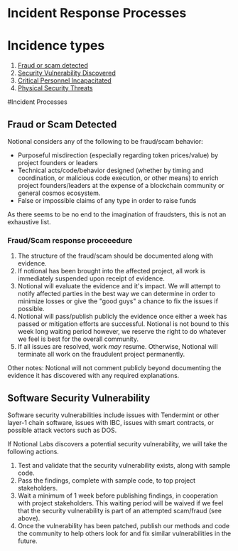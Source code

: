 # Incident Response Processes

# Incidence types
1. [Fraud or scam detected](#fraudsandscams)
2. [Security Vulnerability Discovered](#vulnerability)
3. [Critical Personnel Incapacitated](#criticalpersonnel)
4. [Physical Security Threats](#physicalsecurity)

#Incident Processes

## Fraud or Scam Detected <a name="fraudsandscams"></a>

Notional considers any of the following to be fraud/scam behavior:
* Purposeful misdirection (especially regarding token prices/value) by project founders or leaders
* Technical acts/code/behavior designed (whether by timing and coordination, or malicious code execution, or other means) to enrich project founders/leaders at the expense of a blockchain community or general cosmos ecosystem.
* False or impossible claims of any type in order to raise funds

As there seems to be no end to the imagination of fraudsters, this is not an exhaustive list.  

### Fraud/Scam response proceeedure
1. The structure of the fraud/scam should be documented along with evidence.
2. If notional has been brought into the affected project, all work is immediately suspended upon receipt of evidence.  
3. Notional will evaluate the evidence and it's impact.  We will attempt to notify affected parties in the best way we can determine in order to minimize losses or give the "good guys" a chance to fix the issues if possible.  
4. Notional will pass/publish publicly the evidence once either a week has passed or mitigation efforts are successful.  Notional is not bound to this week long waiting period however, we reserve the right to do whatever we feel is best for the overall community.
5. If all issues are resolved, work *may* resume.  Otherwise, Notional will terminate all work on the fraudulent project permanently.

Other notes: Notional will not comment publicly beyond documenting the evidence it has discovered with any required explanations.

## Software Security Vulnerability <a name="vulnerability"></a>

Software security vulnerabilities include issues with Tendermint or other layer-1 chain software, issues with IBC, issues with smart contracts, or possible attack vectors such as DOS.

If Notional Labs discovers a potential security vulnerability, we will take the following actions.

1. Test and validate that the security vulnerability exists, along with sample code.
2. Pass the findings, complete with sample code, to top project stakeholders.
3. Wait a minimum of 1 week before publishing findings, in cooperation with project stakeholders. This waiting period will be waived if we feel that the security vulnerability is part of an attempted scam/fraud (see above).
4. Once the vulnerability has been patched, publish our methods and code the community to help others look for and fix similar vulnerabilities in the future.


